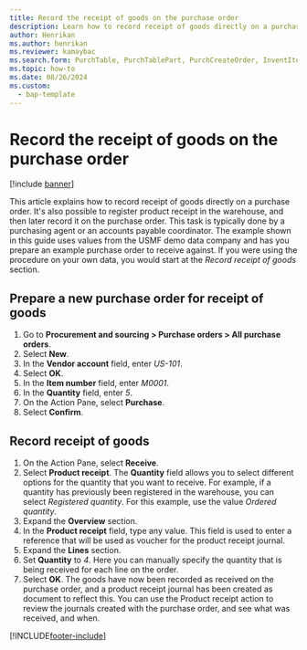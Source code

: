 ```yaml
---
title: Record the receipt of goods on the purchase order
description: Learn how to record receipt of goods directly on a purchase order, including a step-by-step process for preparing new purchase orders. 
author: Henrikan
ms.author: henrikan
ms.reviewer: kamaybac
ms.search.form: PurchTable, PurchTablePart, PurchCreateOrder, InventItemIdLookupPurchase, PurchEditLines
ms.topic: how-to
ms.date: 08/26/2024
ms.custom: 
  - bap-template
---
```


# Record the receipt of goods on the purchase order

[!include [banner](../../includes/banner.md)]

This article explains how to record receipt of goods directly on a purchase order. It's also possible to register product receipt in the warehouse, and then later record it on the purchase order. This task is typically done by a purchasing agent or an accounts payable coordinator. The example shown in this guide uses values from the USMF demo data company and has you prepare an example purchase order to receive against. If you were using the procedure on your own data, you would start at the *Record receipt of goods* section.

## Prepare a new purchase order for receipt of goods

1. Go to **Procurement and sourcing > Purchase orders > All purchase orders**.
1. Select **New**.
1. In the **Vendor account** field, enter *US-101*.
1. Select **OK**.
1. In the **Item number** field, enter *M0001*.
1. In the **Quantity** field, enter *5*.
1. On the Action Pane, select **Purchase**.
1. Select **Confirm**.

## Record receipt of goods

1. On the Action Pane, select **Receive**.
1. Select **Product receipt**. The **Quantity** field allows you to select different options for the quantity that you want to receive. For example, if a quantity has previously been registered in the warehouse, you can select *Registered quantity*. For this example, use the value *Ordered quantity*.
1. Expand the **Overview** section.
1. In the **Product receipt** field, type any value. This field is used to enter a reference that will be used as voucher for the product receipt journal.  
1. Expand the **Lines** section.
1. Set **Quantity** to *4*. Here you can manually specify the quantity that is being received for each line on the order.  
1. Select **OK**. The goods have now been recorded as received on the purchase order, and a product receipt journal has been created as document to reflect this. You can use the Product receipt action to review the journals created with the purchase order, and see what was received, and when.  

[!INCLUDE[footer-include](../../../includes/footer-banner.md)]
